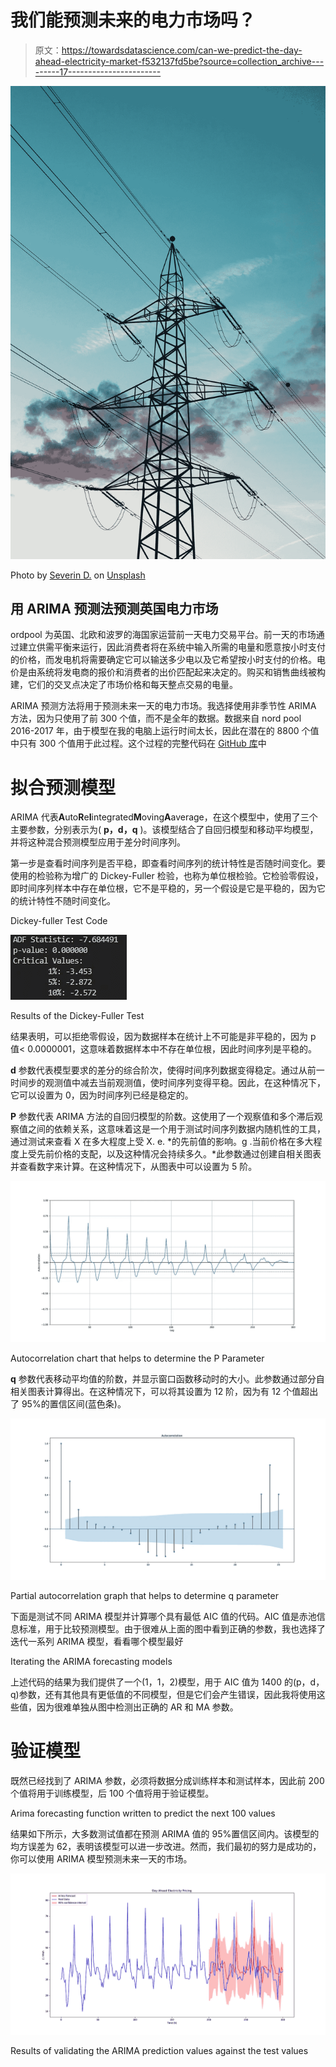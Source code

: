 # 我们能预测未来的电力市场吗？

> 原文：<https://towardsdatascience.com/can-we-predict-the-day-ahead-electricity-market-f532137fd5be?source=collection_archive---------17----------------------->

![](img/cb5960a7ad6a06ec84b6c9e6427cfb16.png)

Photo by [Severin D.](https://unsplash.com/@sdmk?utm_source=medium&utm_medium=referral) on [Unsplash](https://unsplash.com?utm_source=medium&utm_medium=referral)

## 用 ARIMA 预测法预测英国电力市场

ordpool 为英国、北欧和波罗的海国家运营前一天电力交易平台。前一天的市场通过建立供需平衡来运行，因此消费者将在系统中输入所需的电量和愿意按小时支付的价格，而发电机将需要确定它可以输送多少电以及它希望按小时支付的价格。电价是由系统将发电商的报价和消费者的出价匹配起来决定的。购买和销售曲线被构建，它们的交叉点决定了市场价格和每天整点交易的电量。

ARIMA 预测方法将用于预测未来一天的电力市场。我选择使用非季节性 ARIMA 方法，因为只使用了前 300 个值，而不是全年的数据。数据来自 nord pool 2016-2017 年，由于模型在我的电脑上运行时间太长，因此在潜在的 8800 个值中只有 300 个值用于此过程。这个过程的完整代码在 [GitHub 库](https://github.com/hhamud/Arima-Forecasting)中

# 拟合预测模型

ARIMA 代表**A**uto**R**e**I**integrated**M**oving**A**average，在这个模型中，使用了三个主要参数，分别表示为( **p，d，q** )。该模型结合了自回归模型和移动平均模型，并将这种混合预测模型应用于差分时间序列。

第一步是查看时间序列是否平稳，即查看时间序列的统计特性是否随时间变化。要使用的检验称为增广的 Dickey-Fuller 检验，也称为单位根检验。它检验零假设，即时间序列样本中存在单位根，它不是平稳的，另一个假设是它是平稳的，因为它的统计特性不随时间变化。

Dickey-fuller Test Code

![](img/6d20251ef696697a93356258969acefa.png)

Results of the Dickey-Fuller Test

结果表明，可以拒绝零假设，因为数据样本在统计上不可能是非平稳的，因为 p 值< 0.0000001，这意味着数据样本中不存在单位根，因此时间序列是平稳的。

**d** 参数代表模型要求的差分的综合阶次，使得时间序列数据变得稳定。通过从前一时间步的观测值中减去当前观测值，使时间序列变得平稳。因此，在这种情况下，它可以设置为 0，因为时间序列已经是稳定的。

**P** 参数代表 ARIMA 方法的自回归模型的阶数。这使用了一个观察值和多个滞后观察值之间的依赖关系，这意味着这是一个用于测试时间序列数据内随机性的工具，通过测试来查看 X 在多大程度上受 X. e. *的先前值的影响。g .当前价格在多大程度上受先前价格的支配，以及这种情况会持续多久。*此参数通过创建自相关图表并查看数字来计算。在这种情况下，从图表中可以设置为 5 阶。

![](img/2af4d6ddf0f619e4dad59906592995d5.png)

Autocorrelation chart that helps to determine the P Parameter

**q** 参数代表移动平均值的阶数，并显示窗口函数移动时的大小。此参数通过部分自相关图表计算得出。在这种情况下，可以将其设置为 12 阶，因为有 12 个值超出了 95%的置信区间(蓝色条)。

![](img/3b79ae8ad7c2e53abca10048dc06601b.png)

Partial autocorrelation graph that helps to determine q parameter

下面是测试不同 ARIMA 模型并计算哪个具有最低 AIC 值的代码。AIC 值是赤池信息标准，用于比较预测模型。由于很难从上面的图中看到正确的参数，我也选择了迭代一系列 ARIMA 模型，看看哪个模型最好

Iterating the ARIMA forecasting models

上述代码的结果为我们提供了一个(1，1，2)模型，用于 AIC 值为 1400 的(p，d，q)参数，还有其他具有更低值的不同模型，但是它们会产生错误，因此我将使用这些值，因为很难单独从图中检测出正确的 AR 和 MA 参数。

# 验证模型

既然已经找到了 ARIMA 参数，必须将数据分成训练样本和测试样本，因此前 200 个值将用于训练模型，后 100 个值将用于验证模型。

Arima forecasting function written to predict the next 100 values

结果如下所示，大多数测试值都在预测 ARIMA 值的 95%置信区间内。该模型的均方误差为 62，表明该模型可以进一步改进。然而，我们最初的努力是成功的，你可以使用 ARIMA 模型预测未来一天的市场。

![](img/b2ffa0b381b1751950dd78385c65599f.png)

Results of validating the ARIMA prediction values against the test values